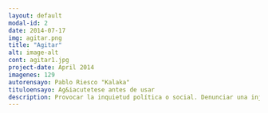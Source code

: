 ```yaml
---
layout: default
modal-id: 2
date: 2014-07-17
img: agitar.png
title: "Agitar"
alt: image-alt
cont: agitar1.jpg
project-date: April 2014
imagenes: 129
autorensayo: Pablo Riesco "Kalaka"
tituloensayo: Ag&iacutetese antes de usar
description: Provocar la inquietud política o social. Denunciar una injusticia, reivindicar una lucha, acusar a un agresor, acompañar una movilización, reclamar un derecho. Exigir, proclamar, propinar castigos simbólicos.
---
```

